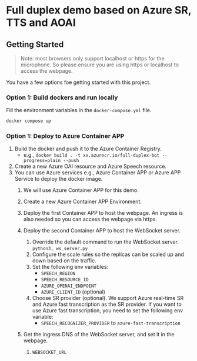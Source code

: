 # Full duplex demo based on Azure SR, TTS and AOAI

## Getting Started

> Note: most browsers only support localhost or https for the microphone. So please ensure you are using https or localhost to access the webpage.

You have a few options foe getting started with this project.

### Option 1: Build dockers and run locally

Fill the environment variables in the `docker-compose.yml` file.

```sh
docker compose up
```

### Option 1: Deploy to Azure Container APP

1. Build the docker and push it to the Azure Container Registry.
   - e.g., `docker build . -t xx.azurecr.io/full-duplex-bot --progress=plain --push`
2. Create a new Azure OAI resource and Azure Speech resource.
3. You can use Azure services e.g., Azure Container APP or Azure APP Service to deploy the docker image.
   1. We will use Azure Container APP for this demo.
   2. Create a new Azure Container APP Environment.
   3. Deploy the first Container APP to host the webpage. An ingress is also needed so you can access the webpage via https.
   4. Deploy the second Container APP to host the WebSocket server.
      1. Override the default command to run the WebSocket server. `python3, ws_server.py`
      2. Configure the scale rules so the replicas can be scaled up and down based on the traffic.
      3. Set the following env variables:
         - `SPEECH_REGION`
         - `SPEECH_RESOURCE_ID`
         - `AZURE_OPENAI_ENDPOINT`
         - `AZURE_CLIENT_ID` (optional)
      4. Choose SR provider (optional). We support Azure real-time SR and Azure fast transcription as the SR provider. If you want to use Azure fast transcription, you need to set the following env variable:
         - `SPEECH_RECOGNIZER_PROVIDER` to `azure-fast-transcription`

   5. Get the ingress DNS of the WebSocket server, and set it in the webpage.
      1. `WEBSOCKET_URL`
